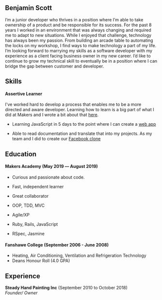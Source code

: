 ## Benjamin Scott

I’m a junior developer who thrives in a position where I’m able to take ownership of a product and be responsible for its success. For the past 8 years I worked in an environment that was always changing and required me to adapt to new situations. While I enjoyed that challenge, technology has always been my passion. From building an arcade table to automating the locks on my workshop, I find ways to make technology a part of my life. I’m looking forward to marrying my skills as a software developer with my experience as a client facing business owner in my new career. I’d like to continue to grow my technical skill to eventually be in a position where I can bridge the gap between customer and developer.


## Skills

#### Assertive Learner

I've worked hard to develop a process that enables me to be a more directed and aware developer. Learning how to learn is a big part of what I did at Makers and I wrote a bit about that [here](https://github.com/bengscott2/Blog).

- Learning JavaScript in 5 days to the point where I can create a [web app](https://github.com/bengscott2/news-summary-challenge)
<!-- - FINAL PROJECT -->
- Able to read documentation and translate that into my projects. As my team and I did to create our [Facebook clone](https://github.com/bengscott2/acebook-livewire)

<!-- #### Another Skill

Descriptive paragraph of how capable you are at this skill and, if relevant, how it has developed.

- I achieved A during my work at B (job, or otherwise)
- I contributed to the growth of X while doing Y (job, or otherwise)
- I built this, made this, broke this, fixed this, etc.
- A link to some on-line evidence (blogs, videos, articles, etc.) -->

## Education

#### Makers Academy (May 2019 –– August 2019)

- Curious and passionate about code.
- Fast, independent learner
- Great collaborator

- OOP, TDD, MVC
- Agile/XP
- Ruby, Rails, JavaScript
- RSpec, Jasmine

#### Fanshawe College (September 2006 - June 2008)

- Heating, Air Conditioning, Ventilation and Refrigeration Technology
- Deans Honour Roll (4.0 GPA)

## Experience

**Steady Hand Painting Inc** (September 2010 to October 2018)    
*Founder/ Owner*  
